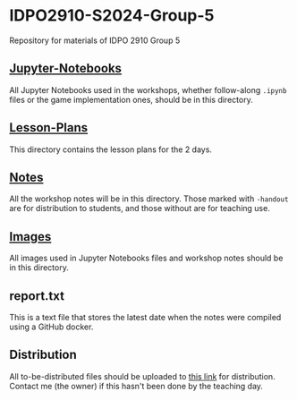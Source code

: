 # IDPO2910-S2024-Group-5
Repository for materials of IDPO 2910 Group 5

## [Jupyter-Notebooks](/Jupyter-Notebooks/)
All Jupyter Notebooks used in the workshops, whether follow-along `.ipynb` files or the game implementation ones, should be in this directory.

## [Lesson-Plans](/Lesson-Plans/)
This directory contains the lesson plans for the 2 days.

## [Notes](/Notes/)
All the workshop notes will be in this directory. Those marked with `-handout` are for distribution to students, and those without are for teaching use.

## [Images](/images/)
All images used in Jupyter Notebooks files and workshop notes should be in this directory.

## report.txt
This is a text file that stores the latest date when the notes were compiled using a GitHub docker.

## Distribution
All to-be-distributed files should be uploaded to [this link](https://bit.ly/ustidpo) for distribution. Contact me (the owner) if this hasn't been done by the teaching day.
